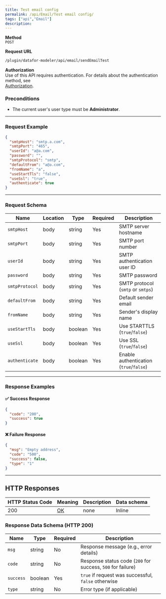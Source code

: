 ```yaml
---
title: Test email config
permalink: /api/Email/Test email config/
tags: ["api","Email"]
description: 
---
```


**Method**  
`POST`

**Request URL**
```html 
/plugin/datafor-modeler/api/email/sendEmailTest
```

**Authorization**  
Use of this API requires authentication. For details about the authentication method, see  
[Authorization](/api/index/#_5-authentication-security).

### **Preconditions**
- The current user's user type must be **Administrator**.

---

### **Request Example**
```json
{
  "smtpHost": "smtp.a.com",
  "smtpPort": "465",
  "userId": "a@a.com",
  "password": "",
  "smtpProtocol": "smtp",
  "defaultFrom": "a@a.com",
  "fromName": "a",
  "useStartTls": "false",
  "useSsl": "true",
  "authenticate": true
}
```

---

### **Request Schema**

| Name          | Location | Type    | Required | Description |
|--------------|----------|---------|----------|-------------|
| `smtpHost`   | body     | string  | Yes      | SMTP server hostname |
| `smtpPort`   | body     | string  | Yes      | SMTP port number |
| `userId`     | body     | string  | Yes      | SMTP authentication user ID |
| `password`   | body     | string  | Yes      | SMTP password |
| `smtpProtocol` | body   | string  | Yes      | SMTP protocol (`smtp` or `smtps`) |
| `defaultFrom` | body   | string  | Yes      | Default sender email |
| `fromName`   | body     | string  | Yes      | Sender's display name |
| `useStartTls` | body   | boolean | Yes      | Use STARTTLS (`true`/`false`) |
| `useSsl`     | body     | boolean | Yes      | Use SSL (`true`/`false`) |
| `authenticate` | body   | boolean | Yes      | Enable authentication (`true`/`false`) |

---

### **Response Examples**

#### ✅ **Success Response**
```json
{
  "code": "200",
  "success": true
}
```

#### ❌ **Failure Response**
```json
{
  "msg": "Empty address",
  "code": "500",
  "success": false,
  "type": "1"
}
```

---

## **HTTP Responses**

| HTTP Status Code | Meaning                                                                 | Description | Data schema |
|------------------|-------------------------------------------------------------------------|------------|------------|
| 200              | [OK](https://tools.ietf.org/html/rfc7231#section-6.3.1)                | none       | Inline     |

### **Response Data Schema (HTTP 200)**

| Name      | Type    | Required | Description |
|----------|--------|----------|-------------|
| `msg`    | string | No       | Response message (e.g., error details) |
| `code`   | string | No       | Response status code (`200` for success, `500` for failure) |
| `success` | boolean | Yes     | `true` if request was successful, `false` otherwise |
| `type`   | string | No       | Error type (if applicable) |